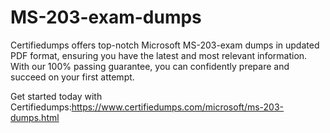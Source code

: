# MS-203-exam-dumps

Certifiedumps offers top-notch Microsoft MS-203-exam dumps in updated PDF format, ensuring you have the latest and most relevant information. With our 100% passing guarantee, you can confidently prepare and succeed on your first attempt.

 Get started today with Certifiedumps:https://www.certifiedumps.com/microsoft/ms-203-dumps.html
